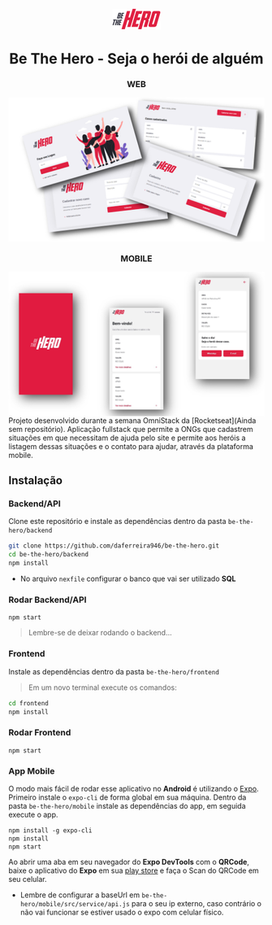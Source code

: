 <h1 align="center">
<br>
<img src="mobile/src/assets/logo.png" alt="Be The Hero">
<br>
<br>
Be The Hero - Seja o herói de alguém
</h1>

<h3 align="center">WEB</h3>
<img align="center" src="src/web-montage.png" alt="Telas web"/>
<br/>
<h3 align="center">MOBILE</h3>
<img align="center" src="src/mobile-montage.png" alt="Telas mobile"/>
<br/>
Projeto desenvolvido durante a semana OmniStack da [Rocketseat](Ainda sem repositório). Aplicação fullstack que permite a ONGs que cadastrem situações em que necessitam de ajuda pelo site e permite aos heróis a listagem dessas situações e o contato para ajudar, através da plataforma mobile.

## Instalação
### Backend/API
Clone este repositório e instale as dependências dentro da pasta `be-the-hero/backend`
```sh
git clone https://github.com/daferreira946/be-the-hero.git
cd be-the-hero/backend
npm install
```
- No arquivo `nexfile` configurar o banco que vai ser utilizado **SQL**

### Rodar Backend/API
```
npm start
```
> Lembre-se de deixar rodando o backend...
### Frontend
Instale as dependências dentro da pasta `be-the-hero/frontend`
> Em um novo terminal execute os comandos:
```sh
cd frontend
npm install
```
### Rodar Frontend
```
npm start
```
### App Mobile
O modo mais fácil de rodar esse aplicativo no **Android** é utilizando o [Expo](https://expo.io/).
Primeiro instale o `expo-cli` de forma global em sua máquina. 
Dentro da pasta `be-the-hero/mobile` instale as dependências do app, em seguida execute o app.
```
npm install -g expo-cli
npm install
npm start
``` 
Ao abrir uma aba em seu navegador do **Expo DevTools** com o **QRCode**, baixe o aplicativo do **Expo** em sua [play store](https://play.google.com/store/apps/details?id=host.exp.exponent) e faça o Scan do QRCode em seu celular.

- Lembre de configurar a baseUrl em `be-the-hero/mobile/src/service/api.js` para o seu ip externo, caso contrário o não vai funcionar se estiver usado o expo com celular físico.
